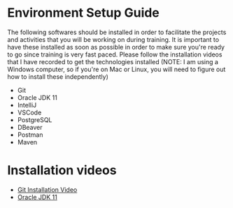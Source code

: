 # Environment Setup Guide

The following softwares should be installed in order to facilitate the projects and activities that you will be working on during training. It is important to have these installed as soon as possible in order to make sure you're ready to go since training is very fast paced. Please follow the installation videos that I have recorded to get the technologies installed (NOTE: I am using a Windows computer, so if you're on Mac or Linux, you will need to figure out how to install these independently)

* Git
* Oracle JDK 11
* IntelliJ
* VSCode
* PostgreSQL
* DBeaver
* Postman
* Maven

# Installation videos
* [Git Installation Video](https://drive.google.com/file/d/1UGONZDA_Hdc1Q853nyaW6ez4psAuqLia/view?usp=sharing)
* [Oracle JDK 11](https://drive.google.com/file/d/1yreyMTh3nodkzBTTAV8QeObnQEnxp0IK/view?usp=sharing)